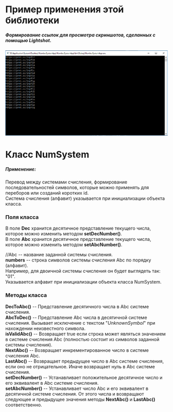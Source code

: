 ﻿# Пример применения этой библиотеки
##### Формирование ссылок для просмотра скриншотов, сделанных с помощью _Lightshot_.
![Скриншот](screenshot.png)

# Класс NumSystem
##### Применение:
Перевод между системами счисления, формирование последовательностей символов, которые можно применять для переборов или созданий коротких id.  
Система счисления (алфавит) указывается при инициализации объекта класса.

### Поля класса
В поле **Dec** хранится десятичное представление текущего числа, которое можно изменить методом **setDecNumber()**.  
В поле **Abc** хранится десятичное представление текущего числа, которое можно изменить методом **setAbcNumber()**.  
  
//Abc -- название заданной системы счисления.  
**numbers** -- cтрока символов системы счисления Abc по порядку (алфавит).  
Например, для двоичной системы счисления он будет выглядеть так: "01".  
Указывается алфавит при инициализации объекта класса NumSystem.  

### Методы класса
**DecToAbc()** -- Представление десятичного числа в Abc системе счисления.  
**AbcToDec()** -- Представление Abc числа в десятичной системе счисления. Вызывает исключение с текстом "_UnknownSymbol_" при нахождении неизвестного символа.  
**isValidAbc()** -- Возвращает true если строка может являться значением в системе счисления Abc (полностью состоит из символов заданной системы счисления).  
**NextAbc()** -- Возвращает инкрементированное число в системе счисления Abc.  
**LastAbc()** -- Возвращает предыдущее число в Abc системе счисления, если оно не отрицательное. Иначе возвращает нуль в Abc системе счисления.  
**setDecNumber()** -- Устанавливает положительное десятичное число и его эквивалент в Abc системе счисления.   
**setAbcNumber()** -- Устанавливает число Abc и его эквивалент в десятичной системе счисления. От этого числа и возвращают следующее и предыдущее значения методы **NextAbc()** и **LastAbc()** соответственно.  
